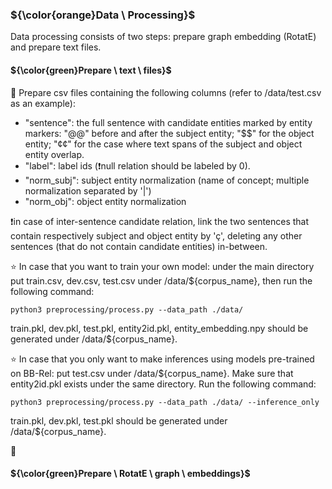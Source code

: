 ### ${\color{orange}Data \ Processing}$

Data processing consists of two steps: prepare graph embedding (RotatE) and prepare text files.

#### ${\color{green}Prepare \ text \ files}$

🔴 Prepare csv files containing the following columns (refer to /data/test.csv as an example):

- "sentence": the full sentence with candidate entities marked by entity markers: "@@" before and after the subject entity; "$$" for the object entity; "¢¢" for the case where text spans of the subject and object entity overlap.
- "label": label ids (❗null relation should be labeled by 0).
- "norm_subj": subject entity normalization (name of concept; multiple normalization separated by '|')
- "norm_obj": object entity normalization

❗in case of inter-sentence candidate relation, link the two sentences that contain respectively subject and object entity by 'ç', deleting any other sentences (that do not contain candidate entities) in-between. 

⭐ In case that you want to train your own model: under the main directory put train.csv, dev.csv, test.csv under /data/${corpus_name}, then run the following command:
```
python3 preprocessing/process.py --data_path ./data/
```
train.pkl, dev.pkl, test.pkl, entity2id.pkl, entity_embedding.npy should be generated under /data/${corpus_name}. 

⭐ In case that you only want to make inferences using models pre-trained on BB-Rel: put test.csv under /data/${corpus_name}. Make sure that entity2id.pkl exists under the same directory. Run the following command:
```
python3 preprocessing/process.py --data_path ./data/ --inference_only
```
train.pkl, dev.pkl, test.pkl should be generated under /data/${corpus_name}.

🔴 

#### ${\color{green}Prepare \ RotatE \ graph \ embeddings}$
